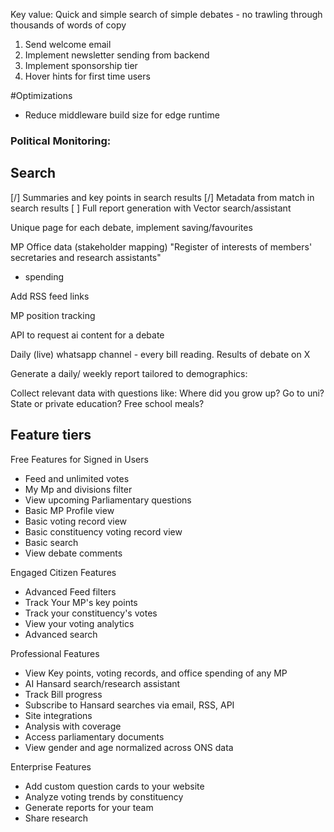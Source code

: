Key value: Quick and simple search of simple debates - no trawling through thousands of words of copy

1) Send welcome email 
2) Implement newsletter sending from backend
3) Implement sponsorship tier
4) Hover hints for first time users

#Optimizations
- Reduce middleware build size for edge runtime

### Political Monitoring:
## Search
[/] Summaries and key points in search results
[/] Metadata from match in search results
[ ] Full report generation with Vector search/assistant

Unique page for each debate, implement saving/favourites

MP Office data (stakeholder mapping)
"Register of interests of members' secretaries and research assistants"
+ spending

Add RSS feed links

MP position tracking

API to request ai content for a debate

Daily (live) whatsapp channel - every bill reading. Results of debate on X

Generate a daily/ weekly report tailored to demographics:

Collect relevant data with questions like:
Where did you grow up?
Go to uni?
State or private education?
Free school meals?


## Feature tiers
Free Features for Signed in Users
- Feed and unlimited votes
- My Mp and divisions filter
- View upcoming Parliamentary questions
- Basic MP Profile view
- Basic voting record view
- Basic constituency voting record view
- Basic search
- View debate comments

Engaged Citizen Features
- Advanced Feed filters
- Track Your MP's key points
- Track your constituency's votes
- View your voting analytics
- Advanced search

Professional Features
- View Key points, voting records, and office spending of any MP
- AI Hansard search/research assistant
- Track Bill progress
- Subscribe to Hansard searches via email, RSS, API
- Site integrations
- Analysis with coverage
- Access parliamentary documents
- View gender and age normalized across ONS data

Enterprise Features
- Add custom question cards to your website
- Analyze voting trends by constituency
- Generate reports for your team
- Share research